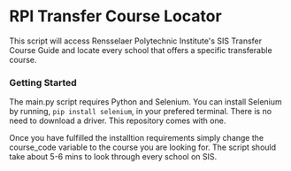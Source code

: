 # RPI Transfer Course Locator
This script will access Rensselaer Polytechnic Institute's SIS Transfer Course Guide and locate every school that offers a specific transferable course.

### Getting Started
The main.py script requires Python and Selenium. You can install Selenium by running, `pip install selenium`, in your prefered terminal. There is no need to download a driver. This repository comes with one.

Once you have fulfilled the installtion requirements simply change the course_code variable to the course you are looking for. The script should take about 5-6 mins to look through every school on SIS. 
